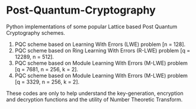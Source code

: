 # Post-Quantum-Cryptography
Python implementations of some popular Lattice based Post Quantum Cryptography schemes. 

1) PQC scheme based on Learning With Errors (LWE) problem [n = 128].
2) PQC scheme based on Ring Learning With Errors (R-LWE) problem [q = 12289, n = 512].
3) PQC scheme based on Module Learning With Errors (M-LWE) problem [q = 7681, n = 256, k = 2].
4) PQC scheme based on Module Learning With Errors (M-LWE) problem [q = 3329, n = 256, k = 2].
   
These codes are only to help understand the key-generation, encryption and decryption functions and the utility of Number Theoretic Transform. 
